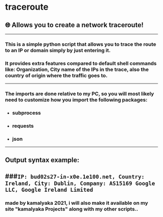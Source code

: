 # traceroute
## 🌐 Allows you to create a network traceroute!
---
### This is a simple python script that allows you to trace the route to an IP or domain simply by just entering it.
### It provides extra features compared to default shell commands like: Organization, City name of the IPs in the trace, also the country of origin where the traffic goes to.
---
### The imports are done relative to my PC, so you will most likely need to customize how you import the following packages:
- ### subprocess
- ### requests
- ### json
---
## Output syntax example:
###``` IP: bud02s27-in-x0e.1e100.net, Country: Ireland, City: Dublin, Company: AS15169 Google LLC, Google Ireland Limited ```
---
 ### made by kamalyaka 2021, i will also make it available on my site "kamalyaka Projects" along with my other scripts..
